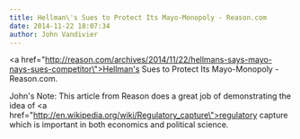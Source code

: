 ```yaml
---
title: Hellman\'s Sues to Protect Its Mayo-Monopoly - Reason.com
date: 2014-11-22 18:07:34
author: John Vandivier
---
```




<a href=\"http://reason.com/archives/2014/11/22/hellmans-says-mayo-nays-sues-competitor\">Hellman's Sues to Protect Its Mayo-Monopoly - Reason.com</a>.

John's Note: This article from Reason does a great job of demonstrating the idea of <a href=\"http://en.wikipedia.org/wiki/Regulatory_capture\">regulatory capture</a> which is important in both economics and political science.